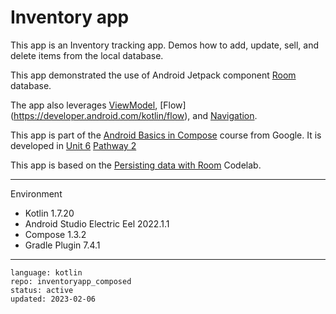 # Inventory app

This app is an Inventory tracking app. Demos how to add, update, sell, and delete items from the local database.

This app demonstrated the use of Android Jetpack component [Room](https://developer.android.com/training/data-storage/room) database.

The app also leverages [ViewModel](https://developer.android.com/topic/libraries/architecture/viewmodel),
[Flow] (https://developer.android.com/kotlin/flow),
and [Navigation](https://developer.android.com/topic/libraries/architecture/navigation/).

This app is part of the [Android Basics in Compose] course from Google. It is developed in [Unit 6] [Pathway 2]

This app is based on the [Persisting data with Room] Codelab.

[Android Basics in Compose]: https://developer.android.com/courses/android-basics-compose/course
[Unit 6]: https://developer.android.com/courses/android-basics-compose/unit-6
[Pathway 2]: https://developer.android.com/courses/pathways/android-basics-compose-unit-6-pathway-2
[Persisting data with Room]: https://developer.android.com/codelabs/basic-android-kotlin-compose-persisting-data-room

---

Environment

- Kotlin 1.7.20
- Android Studio Electric Eel 2022.1.1
- Compose 1.3.2
- Gradle Plugin 7.4.1

---

```
language: kotlin
repo: inventoryapp_composed
status: active
updated: 2023-02-06
```